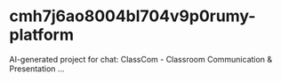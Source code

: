 # cmh7j6ao8004bl704v9p0rumy-platform
AI-generated project for chat: ClassCom - Classroom Communication &amp; Presentation ...
